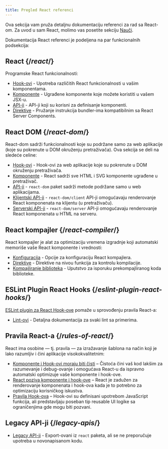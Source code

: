 ```yaml
---
title: Pregled React referenci
---
```


<Intro>

Ova sekcija vam pruža detaljnu dokumentaciju referenci za rad sa React-om. Za uvod u sam React, molimo vas posetite sekciju [Nauči](/learn).

</Intro>

Dokumentacija React referenci je podeljena na par funkcionalnih podsekcija:

## React {/*react*/}

Programske React funkcionalnosti:

* [Hook-ovi](/reference/react/hooks) - Upotreba različitih React funkcionalnosti u vašim komponentama.
* [Komponente](/reference/react/components) - Ugrađene komponente koje možete koristiti u vašem JSX-u.
* [API-ji](/reference/react/apis) - API-ji koji su korisni za definisanje komponenti.
* [Direktive](/reference/rsc/directives) - Pružanje instrukcija bundler-ima kompatibilnim sa React Server Components.

## React DOM {/*react-dom*/}

React-dom sadrži funkcionalnosti koje su podržane samo za web aplikacije (koje su pokrenute u DOM okruženju pretraživača). Ova sekcija se deli na sledeće celine:

* [Hook-ovi](/reference/react-dom/hooks) - Hook-ovi za web aplikacije koje su pokrenute u DOM okruženju pretraživača.
* [Komponente](/reference/react-dom/components) - React sadrži sve HTML i SVG komponente ugrađene u pretraživač.
* [API-ji](/reference/react-dom) - `react-dom` paket sadrži metode podržane samo u web aplikacijama.
* [Klijentski API-ji](/reference/react-dom/client) - `react-dom/client` API-ji omogućavaju renderovanje React komponenata na klijentu (u pretraživaču).
* [Serverski API-ji](/reference/react-dom/server) - `react-dom/server` API-ji omogućavaju renderovanje React komponenata u HTML na serveru.

## React kompajler {/*react-compiler*/}

React kompajler je alat za optimizaciju vremena izgradnje koji automatski memoriše vaše React komponente i vrednosti:

* [Konfiguracija](/reference/react-compiler/configuration) - Opcije za konfiguraciju React kompajlera.
* [Direktive](/reference/react-compiler/directives) - Direktive na nivou funkcija za kontrolu kompilacije.
* [Kompajliranje biblioteka](/reference/react-compiler/compiling-libraries) - Uputstvo za isporuku prekompajliranog koda biblioteke.

## ESLint Plugin React Hooks {/*eslint-plugin-react-hooks*/}

[ESLint plugin za React Hook-ove](/reference/eslint-plugin-react-hooks) pomaže u sprovođenju pravila React-a:

* [Lint-ovi](/reference/eslint-plugin-react-hooks) - Detaljna dokumentacija za svaki lint sa primerima.

## Pravila React-a {/*rules-of-react*/}

React ima osobine — tj. pravila — za izražavanje šablona na način koji je lako razumljiv i čini aplikacije visokokvalitetnim:

* [Komponente i Hook-ovi moraju biti čisti](/reference/rules/components-and-hooks-must-be-pure) – Čistoća čini vaš kod lakšim za razumevanje i debug-ovanje i omogućava React-u da ispravno automatski optimizuje vaše komponente i hook-ove.
* [React poziva komponente i hook-ove](/reference/rules/react-calls-components-and-hooks) – React je zadužen za renderovanje komponenata i hook-ova kada je to potrebno za optimizaciju korisničkog iskustva.
* [Pravila Hook-ova](/reference/rules/rules-of-hooks) – Hook-ovi su definisani upotrebom JavaScript funkcija, ali predstavljaju poseban tip reusable UI logike sa ograničenjima gde mogu biti pozvani.

## Legacy API-ji {/*legacy-apis*/}

* [Legacy API-ji](/reference/react/legacy) - Export-ovani iz `react` paketa, ali se ne preporučuje upotreba u novonapisanom kodu.
